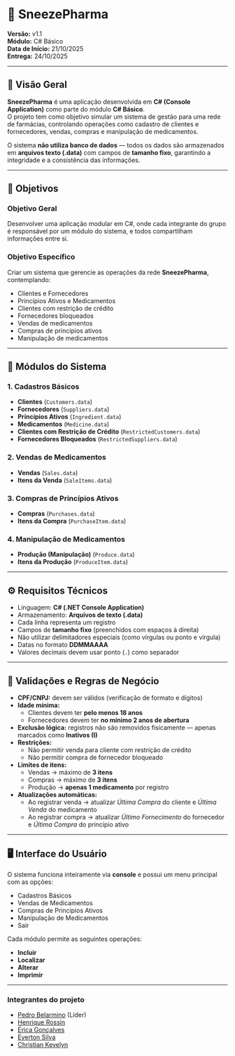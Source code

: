# 💊 SneezePharma

**Versão:** v1.1  
**Módulo:** C# Básico  
**Data de Início:** 21/10/2025  
**Entrega:** 24/10/2025  

---

## 🧠 Visão Geral

**SneezePharma** é uma aplicação desenvolvida em **C# (Console Application)** como parte do módulo **C# Básico**.  
O projeto tem como objetivo simular um sistema de gestão para uma rede de farmácias, controlando operações como cadastro de clientes e fornecedores, vendas, compras e manipulação de medicamentos.  

O sistema **não utiliza banco de dados** — todos os dados são armazenados em **arquivos texto (.data)** com campos de **tamanho fixo**, garantindo a integridade e a consistência das informações.

---

## 🎯 Objetivos

### Objetivo Geral
Desenvolver uma aplicação modular em C#, onde cada integrante do grupo é responsável por um módulo do sistema, e todos compartilham informações entre si.

### Objetivo Específico
Criar um sistema que gerencie as operações da rede **SneezePharma**, contemplando:

- Clientes e Fornecedores  
- Princípios Ativos e Medicamentos  
- Clientes com restrição de crédito  
- Fornecedores bloqueados  
- Vendas de medicamentos  
- Compras de princípios ativos  
- Manipulação de medicamentos  

---

## 🧩 Módulos do Sistema

### 1. **Cadastros Básicos**
- **Clientes** (`Customers.data`)
- **Fornecedores** (`Suppliers.data`)
- **Princípios Ativos** (`Ingredient.data`)
- **Medicamentos** (`Medicine.data`)
- **Clientes com Restrição de Crédito** (`RestrictedCustomers.data`)
- **Fornecedores Bloqueados** (`RestrictedSuppliers.data`)

### 2. **Vendas de Medicamentos**
- **Vendas** (`Sales.data`)
- **Itens da Venda** (`SaleItems.data`)

### 3. **Compras de Princípios Ativos**
- **Compras** (`Purchases.data`)
- **Itens da Compra** (`PurchaseItem.data`)

### 4. **Manipulação de Medicamentos**
- **Produção (Manipulação)** (`Produce.data`)
- **Itens da Produção** (`ProduceItem.data`)

---

## ⚙️ Requisitos Técnicos

- Linguagem: **C# (.NET Console Application)**  
- Armazenamento: **Arquivos de texto (.data)**  
- Cada linha representa um registro  
- Campos de **tamanho fixo** (preenchidos com espaços à direita)  
- Não utilizar delimitadores especiais (como vírgulas ou ponto e vírgula)  
- Datas no formato **DDMMAAAA**  
- Valores decimais devem usar ponto (`.`) como separador  

---

## 🧮 Validações e Regras de Negócio

- **CPF/CNPJ:** devem ser válidos (verificação de formato e dígitos)  
- **Idade mínima:**  
  - Clientes devem ter **pelo menos 18 anos**  
  - Fornecedores devem ter **no mínimo 2 anos de abertura**  
- **Exclusão lógica:** registros não são removidos fisicamente — apenas marcados como **Inativos (I)**  
- **Restrições:**  
  - Não permitir venda para cliente com restrição de crédito  
  - Não permitir compra de fornecedor bloqueado  
- **Limites de itens:**  
  - Vendas → máximo de **3 itens**  
  - Compras → máximo de **3 itens**  
  - Produção → **apenas 1 medicamento** por registro  
- **Atualizações automáticas:**  
  - Ao registrar venda → atualizar *Última Compra* do cliente e *Última Venda* do medicamento  
  - Ao registrar compra → atualizar *Último Fornecimento* do fornecedor e *Última Compra* do princípio ativo  

---

## 🖥️ Interface do Usuário

O sistema funciona inteiramente via **console** e possui um menu principal com as opções:

- Cadastros Básicos  
- Vendas de Medicamentos  
- Compras de Princípios Ativos  
- Manipulação de Medicamentos  
- Sair  

Cada módulo permite as seguintes operações:
- **Incluir**  
- **Localizar**  
- **Alterar**  
- **Imprimir**  

---

### Integrantes do projeto

-  [Pedro Belarmino](https://github.com/pedro-belarmino) (Líder)
-  [Henrique Rossin](https://github.com/henriquerossin)
-  [Érica Gonçalves](https://github.com/G-ERICA)
-  [Everton Silva](https://github.com/EvertonSilvaTps)
-  [Christian Kevelyn](https://github.com/EvertonSilvaTps)


  
